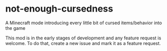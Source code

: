 # not-enough-cursedness
 A Minecraft mode introducing every little bit of cursed items/behavior into the game

This mod is in the early stages of development and any feature request is welcome. To do that, create a new issue and mark it as a feature request.